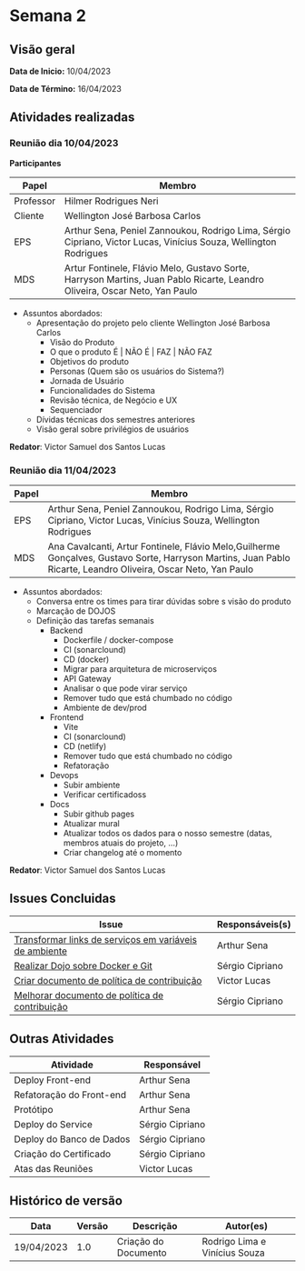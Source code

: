 # Semana 2
## Visão geral
**Data de Inicio:** 10/04/2023

**Data de Término:** 16/04/2023

## Atividades realizadas
### Reunião dia 10/04/2023
**Participantes**

| Papel | Membro |
| ----- | ------ |
| Professor | Hilmer Rodrigues Neri |
| Cliente | Wellington José Barbosa Carlos
| EPS | Arthur Sena, Peniel Zannoukou, Rodrigo Lima, Sérgio Cipriano, Victor Lucas, Vinícius Souza, Wellington Rodrigues | 
| MDS |  Artur Fontinele, Flávio Melo, Gustavo Sorte, Harryson Martins, Juan Pablo Ricarte, Leandro Oliveira, Oscar Neto, Yan Paulo |

- Assuntos abordados:
    - Apresentação do projeto pelo cliente Wellington José Barbosa Carlos
        - Visão do Produto
        - O que o produto É | NÃO É | FAZ | NÃO FAZ
        - Objetivos do produto
        - Personas (Quem são os usuários do Sistema?)
        - Jornada de Usuário
        - Funcionalidades do Sistema
        - Revisão técnica, de Negócio e UX
        - Sequenciador
    - Dívidas técnicas dos semestres anteriores
    - Visão geral sobre privilégios de usuários

**Redator**: Victor Samuel dos Santos Lucas

### Reunião dia 11/04/2023
| Papel | Membro |
| ----- | ------ |
| EPS | Arthur Sena, Peniel Zannoukou, Rodrigo Lima, Sérgio Cipriano, Victor Lucas, Vinícius Souza, Wellington Rodrigues | 
| MDS |  Ana Cavalcanti, Artur Fontinele, Flávio Melo,Guilherme Gonçalves, Gustavo Sorte, Harryson Martins, Juan Pablo Ricarte, Leandro Oliveira, Oscar Neto, Yan Paulo |

- Assuntos abordados:
    - Conversa entre os times para tirar dúvidas sobre s visão do produto
    - Marcação de DOJOS
    - Definição das tarefas semanais
        - Backend
            - Dockerfile / docker-compose
            - CI (sonarclound)
            - CD (docker)
            - Migrar para arquitetura de microserviços
            - API Gateway
            - Analisar o que pode virar serviço
            - Remover tudo que está chumbado no código
            - Ambiente de dev/prod
        - Frontend
            - Vite
            - CI (sonarclound)
            - CD (netlify)
            - Remover tudo que está chumbado no código
            - Refatoração
        - Devops
            - Subir ambiente
            - Verificar certificadoss
        - Docs
            - Subir github pages
            - Atualizar mural
            - Atualizar todos os dados para o nosso semestre (datas, membros atuais do projeto, ...)
            - Criar changelog até o momento
        
**Redator**: Victor Samuel dos Santos Lucas

## Issues Concluidas
| Issue | Responsáveis(s) |
| ----- | ---------------- |
|[Transformar links de serviços em variáveis de ambiente](https://github.com/fga-eps-mds/2023-1-CAPJu-Doc/issues/1)| Arthur Sena |
|[Realizar Dojo sobre Docker e Git](https://github.com/fga-eps-mds/2023-1-CAPJu-Doc/issues/7)  | Sérgio Cipriano |
|[Criar documento de política de contribuição](https://github.com/fga-eps-mds/2023-1-CAPJu-Doc/issues/10)| Victor Lucas |
|[Melhorar documento de política de contribuição ](https://github.com/fga-eps-mds/2023-1-CAPJu-Doc/issues/15)| Sérgio Cipriano |

## Outras Atividades
| Atividade | Responsável |
| --------- | ----------- |
| Deploy Front-end | Arthur Sena |
| Refatoração do Front-end | Arthur Sena |
| Protótipo | Arthur Sena |
| Deploy do Service | Sérgio Cipriano |
| Deploy do Banco de Dados | Sérgio Cipriano |
| Criação do Certificado | Sérgio Cipriano |
| Atas das Reuniões | Victor Lucas |

## Histórico de versão
| Data | Versão | Descrição | Autor(es) |
| ---- | ---- | ---- | ---- |
| 19/04/2023 | 1.0 | Criação do Documento | Rodrigo Lima e Vinícius Souza |